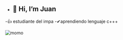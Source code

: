 - <h2>👋 Hi, I’m Juan
-👍 estudiante del impa
-✔aprendiendo lenguaje c+++

  

 ![momo](https://www.google.com/url?sa=i&url=https%3A%2F%2Ftenor.com%2Fes%2Fver%2Fmomo-coscu-army-geronimo-momo-la-dinastia-pitulin-gif-21686138&psig=AOvVaw2CO7q2sEPRD6squsquPv9k&ust=1647480133617000&source=images&cd=vfe&ved=0CAsQjRxqFwoTCKCDo_O7yfYCFQAAAAAdAAAAABBS)
